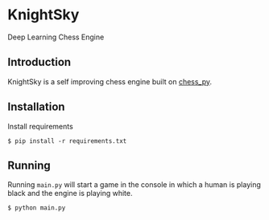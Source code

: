 # KnightSky
Deep Learning Chess Engine

## Introduction
KnightSky is a self improving chess engine built on [chess_py](https://github.com/LordDarkula/chess_py).

## Installation
Install requirements

```shell
$ pip install -r requirements.txt
```

## Running
Running `main.py` will start a game in the console in which a human is playing black and the engine is playing white.

```shell
$ python main.py
```
